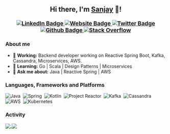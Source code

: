 ###

<h2 align="center">Hi there, I'm <a href="https://rawsanj.dev">Sanjay</a> 👋!<br/>
  <sup>
    <br/>
     <a href="https://www.linkedin.com/in/rawsanj" target="_blank">
      <img alt="LinkedIn Badge" src="https://img.shields.io/badge/-/in/rawsanj-0A66C2?style=for-the-badge&logo=Linkedin&logoColor=white&link=https://www.linkedin.com/in/rawsanj" />
     </a>
    <a href="https://rawsanj.dev" target="_blank">
      <img alt="Website Badge" src="https://img.shields.io/badge/-rawsanj.dev-4CAF50?style=for-the-badge&logo=curl&logoColor=white&link=https://rawsanj.dev" />
    </a>
    <a href="https://twitter.com/Raw_Sanj" target="_blank">
      <img alt="Twitter Badge" src="https://img.shields.io/static/v1?label=&message=@Raw_Sanj&color=E8EAEC&style=for-the-badge&logo=Twitter&logoColor=1DA1F2&link=https://twitter.com/Raw_Sanj"/>
     </a>
    <a href="https://github.com/RawSanj" target="_blank">
      <img alt="Github Badge" src="https://img.shields.io/badge/-/RawSanj-181717?style=for-the-badge&logo=Github&logoColor=white&link=https://github.com/RawSanj" />
     </a>
         <a href="https://stackoverflow.com/users/5702727/sanjay-rawat?tab=profile" target="_blank">
      <img alt="Stack Overflow" src="https://img.shields.io/badge/Stack%20Overflow-F58025?style=for-the-badge&logo=Stack%20Overflow&logoColor=white&link=https://stackoverflow.com/users/5702727/sanjay-rawat?tab=profile" />
     </a>
   </sup>
</h2>

 ### About me

 - 🔭 **Working:** Backend developer working on Reactive Spring Boot, Kafka, Cassandra, Microservices, AWS.
 - 🌱 **Learning:** Go | Scala | Design Patterns | Microservices
 - 💬 **Ask me about:** Java | Reactive Spring | AWS 
 
 ### Languages, Frameworks and Platforms
 
![Java](https://img.shields.io/badge/Java-f8981d?style=for-the-badge&logo=openjdk&logoColor=5382a1)&nbsp;
![Spring](https://img.shields.io/badge/Spring-6DB33F?style=for-the-badge&logo=spring&logoColor=white)&nbsp;
![Kotlin](https://img.shields.io/badge/Kotlin-4d7ddd?&style=for-the-badge&logo=kotlin&logoColor=f7880d)&nbsp;
![Project Reactor](https://img.shields.io/badge/Project_Reactor-6db33f?style=for-the-badge&logo=ReactiveX&logoColor=white)&nbsp;
![Kafka](https://img.shields.io/badge/-Kafka-727272?style=for-the-badge&logo=apachekafka&logoColor=black)&nbsp;
![Cassandra](https://img.shields.io/badge/Cassandra-1287B1?style=for-the-badge&logo=apache%20cassandra&logoColor=d4effc)&nbsp;
![AWS](https://img.shields.io/badge/AWS-232F3E?style=for-the-badge&logo=amazon-aws&logoColor=ff9a00)&nbsp;
![Kubernetes](https://img.shields.io/badge/kubernetes-%23326ce5.svg?style=for-the-badge&logo=kubernetes&logoColor=white)&nbsp;

 ### Activity
  
<a href="https://github.com/RawSanj">
  <img align="center" src="https://github-readme-stats.vercel.app/api?username=rawsanj&count_private=true&show_icons=true&theme=vue&hide=contribs&border_radius=0&cache_seconds=21600" />
</a>
<a href="https://github.com/RawSanj">
  <img align="center" src="https://github-readme-stats.vercel.app/api/top-langs/?username=rawsanj&hide=html,css,shell,Batchfile,ApacheConf&layout=compact&langs_count=6&theme=vue&border_radius=0&cache_seconds=21600" />
</a>

